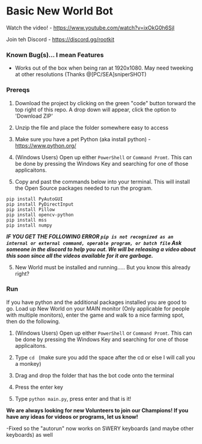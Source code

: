 # Basic New World Bot
Watch the video! - https://www.youtube.com/watch?v=ixOkG0h6SjI

Join teh Discord - https://discord.gg/rootkit

### Known Bug(s)... I mean Features
- Works out of the box when being ran at 1920x1080. May need tweeking at other resolutions (Thanks @[PC/SEA]sniperSHOT)

### Prereqs
1. Download the project by clicking on the green "code" button torward the top right of this repo. A drop down will appear, click the option to 'Download ZIP'

2. Unzip the file and place the folder somewhere easy to access

3. Make sure you have a pet Python (aka install python) - https://www.python.org/

4. (Windows Users) Open up either `PowerShell` or `Command Promt`. This can be done by pressing the Windows Key and searching for one of those applicaitons.

5. Copy and past the commands below into your terminal. This will install the Open Source packages needed to run the program.
```
pip install PyAutoGUI
pip install PyDirectInput
pip install Pillow
pip install opencv-python
pip install mss
pip install numpy
```
***IF YOU GET THE FOLLOWING ERROR `pip is not recognized as an internal or external command, operable program, or batch file` Ask someone in the discord to help you out. We will be releasing a video about this soon since all the videos available for it are garbage.***

5. New World must be installed and running..... But you know this already right?

### Run
If you have python and the additional packages installed you are good to go. Load up New World on your MAIN monitor (Only applicable for people with multiple monitors), enter the game and walk to a nice farming spot, then do the following.

1. (Windows Users) Open up either `PowerShell` or `Command Promt`. This can be done by pressing the Windows Key and searching for one of those applicaitons.

2. Type `cd ` (make sure you add the space after the cd or else I will call you a monkey)

3. Drag and drop the folder that has the bot code onto the terminal

4. Press the enter key

5. Type `python main.py`, press enter and that is it!

**We are always looking for new Volunteers to join our Champions!
If you have any ideas for videos or programs, let us know!**



-Fixed so the "autorun" now works on SWERY keyboards (and maybe other keyboards) as well